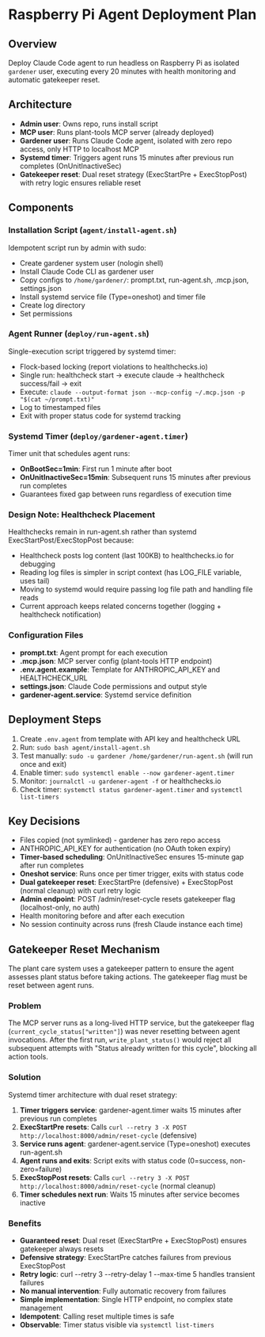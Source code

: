 # Raspberry Pi Agent Deployment Plan

## Overview
Deploy Claude Code agent to run headless on Raspberry Pi as isolated `gardener` user, executing every 20 minutes with health monitoring and automatic gatekeeper reset.

## Architecture
- **Admin user**: Owns repo, runs install script
- **MCP user**: Runs plant-tools MCP server (already deployed)
- **Gardener user**: Runs Claude Code agent, isolated with zero repo access, only HTTP to localhost MCP
- **Systemd timer**: Triggers agent runs 15 minutes after previous run completes (OnUnitInactiveSec)
- **Gatekeeper reset**: Dual reset strategy (ExecStartPre + ExecStopPost) with retry logic ensures reliable reset

## Components

### Installation Script (`agent/install-agent.sh`)
Idempotent script run by admin with sudo:
- Create gardener system user (nologin shell)
- Install Claude Code CLI as gardener user
- Copy configs to `/home/gardener/`: prompt.txt, run-agent.sh, .mcp.json, settings.json
- Install systemd service file (Type=oneshot) and timer file
- Create log directory
- Set permissions

### Agent Runner (`deploy/run-agent.sh`)
Single-execution script triggered by systemd timer:
- Flock-based locking (report violations to healthchecks.io)
- Single run: healthcheck start → execute claude → healthcheck success/fail → exit
- Execute: `claude --output-format json --mcp-config ~/.mcp.json -p "$(cat ~/prompt.txt)"`
- Log to timestamped files
- Exit with proper status code for systemd tracking

### Systemd Timer (`deploy/gardener-agent.timer`)
Timer unit that schedules agent runs:
- **OnBootSec=1min**: First run 1 minute after boot
- **OnUnitInactiveSec=15min**: Subsequent runs 15 minutes after previous run completes
- Guarantees fixed gap between runs regardless of execution time

### Design Note: Healthcheck Placement
Healthchecks remain in run-agent.sh rather than systemd ExecStartPost/ExecStopPost because:
- Healthcheck posts log content (last 100KB) to healthchecks.io for debugging
- Reading log files is simpler in script context (has LOG_FILE variable, uses tail)
- Moving to systemd would require passing log file path and handling file reads
- Current approach keeps related concerns together (logging + healthcheck notification)

### Configuration Files
- **prompt.txt**: Agent prompt for each execution
- **.mcp.json**: MCP server config (plant-tools HTTP endpoint)
- **.env.agent.example**: Template for ANTHROPIC_API_KEY and HEALTHCHECK_URL
- **settings.json**: Claude Code permissions and output style
- **gardener-agent.service**: Systemd service definition

## Deployment Steps
1. Create `.env.agent` from template with API key and healthcheck URL
2. Run: `sudo bash agent/install-agent.sh`
3. Test manually: `sudo -u gardener /home/gardener/run-agent.sh` (will run once and exit)
4. Enable timer: `sudo systemctl enable --now gardener-agent.timer`
5. Monitor: `journalctl -u gardener-agent -f` or healthchecks.io
6. Check timer: `systemctl status gardener-agent.timer` and `systemctl list-timers`

## Key Decisions
- Files copied (not symlinked) - gardener has zero repo access
- ANTHROPIC_API_KEY for authentication (no OAuth token expiry)
- **Timer-based scheduling**: OnUnitInactiveSec ensures 15-minute gap after run completes
- **Oneshot service**: Runs once per timer trigger, exits with status code
- **Dual gatekeeper reset**: ExecStartPre (defensive) + ExecStopPost (normal cleanup) with curl retry logic
- **Admin endpoint**: POST /admin/reset-cycle resets gatekeeper flag (localhost-only, no auth)
- Health monitoring before and after each execution
- No session continuity across runs (fresh Claude instance each time)

## Gatekeeper Reset Mechanism

The plant care system uses a gatekeeper pattern to ensure the agent assesses plant status before taking actions. The gatekeeper flag must be reset between agent runs.

### Problem
The MCP server runs as a long-lived HTTP service, but the gatekeeper flag (`current_cycle_status["written"]`) was never resetting between agent invocations. After the first run, `write_plant_status()` would reject all subsequent attempts with "Status already written for this cycle", blocking all action tools.

### Solution
Systemd timer architecture with dual reset strategy:

1. **Timer triggers service**: gardener-agent.timer waits 15 minutes after previous run completes
2. **ExecStartPre resets**: Calls `curl --retry 3 -X POST http://localhost:8000/admin/reset-cycle` (defensive)
3. **Service runs agent**: gardener-agent.service (Type=oneshot) executes run-agent.sh
4. **Agent runs and exits**: Script exits with status code (0=success, non-zero=failure)
5. **ExecStopPost resets**: Calls `curl --retry 3 -X POST http://localhost:8000/admin/reset-cycle` (normal cleanup)
6. **Timer schedules next run**: Waits 15 minutes after service becomes inactive

### Benefits
- **Guaranteed reset**: Dual reset (ExecStartPre + ExecStopPost) ensures gatekeeper always resets
- **Defensive strategy**: ExecStartPre catches failures from previous ExecStopPost
- **Retry logic**: curl --retry 3 --retry-delay 1 --max-time 5 handles transient failures
- **No manual intervention**: Fully automatic recovery from failures
- **Simple implementation**: Single HTTP endpoint, no complex state management
- **Idempotent**: Calling reset multiple times is safe
- **Observable**: Timer status visible via `systemctl list-timers`
